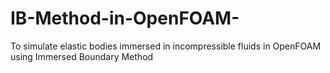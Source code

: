 # IB-Method-in-OpenFOAM-
To simulate elastic bodies immersed in incompressible fluids in OpenFOAM using Immersed Boundary Method
